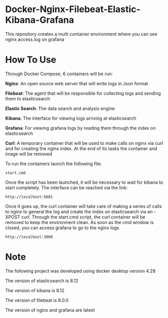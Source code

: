 # Docker-Nginx-Filebeat-Elastic-Kibana-Grafana

This repository creates a multi container environment where you can see nginx access.log on grafana

# How To Use

Through Docker Compose, 6 containers will be run:

**Nginx**: An open source web server that will write logs in Json format

**Filebeat**: The agent that will be responsible for collecting logs and sending them to elasticsearch

**Elastic Search**: The data search and analysis engine

**Kibana**: The interface for viewing logs arriving at elasticsearch

**Grafana**: For viewing grafana logs by reading them through the index on elasticsearch

**Curl**: A temporary container that will be used to make calls on nginx via curl and for creating the nginx index. At the end of its tasks the container and image will be removed

To run the containers launch the following file:

```shell
start.cmd
```

Once the script has been launched, it will be necessary to wait for kibana to start completely. The interface can be reached via the link:

```shell
http://localhost:5601
```

Once it goes up, the curl container will take care of making a series of calls to nginx to general the log and create the index on elasticsearch via an -XPOST curl. 
Through the start.cmd script, the curl container will be removed to keep the environment clean. As soon as the cmd window is closed, you can access grafana to go to the nginx logs  

```shell
http://localhost:3000
```

# Note
The following project was developed using docker desktop version 4.28 

The version of elasticsearch is 8.12

The version of kibana is 8.12

The version of filebeat is 8.0.0

The version of nginx and grafana are latest
